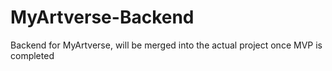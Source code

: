 # MyArtverse-Backend
Backend for MyArtverse, will be merged into the actual project once MVP is completed
